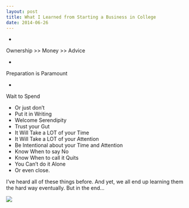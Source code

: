 ```yaml
---
layout: post
title: What I Learned from Starting a Business in College
date: 2014-06-26
---
```

- 

Ownership >> Money >> Advice

- 

Preparation is Paramount

- 

Wait to Spend

- Or just don’t
- Put it in Writing
- Welcome Serendipity
- Trust your Gut
- It Will Take a LOT of your Time
- It Will Take a LOT of your Attention
- Be Intentional about your Time and Attention
- Know When to say No
- Know When to call it Quits
- You Can’t do it Alone
- Or even close.

I’ve heard all of these things before. And yet, we all end up learning them the hard way eventually. But in the end...

![](http://postachio-images.s3-website-us-east-1.amazonaws.com/e854fa10d95117260732b32f829e69df.jpg)

